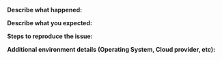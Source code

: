 **Describe what happened:**


**Describe what you expected:**


**Steps to reproduce the issue:**


**Additional environment details (Operating System, Cloud provider, etc):**